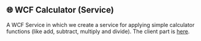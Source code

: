 ## :globe_with_meridians: WCF Calculator (Service)
A WCF Service in which we create a service for applying simple calculator functions (like add, subtract, multiply and divide).
The client part is [here](https://github.com/mhavryliuk/EU_WCF_Calculator_Client "WCF Calculator (Client)").
